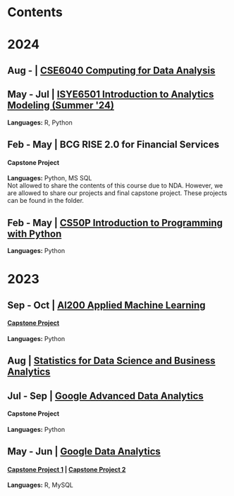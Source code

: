 # Contents
# 2024
## Aug - | [CSE6040 Computing for Data Analysis](https://github.com/kuehbiko/03-Coursework/tree/main/Analytics%20Essential%20Tools%20and%20Methods%20MicroMasters/CSE6040%20Computing%20for%20Data%20Analysis)

## May - Jul | [ISYE6501 Introduction to Analytics Modeling (Summer '24)](https://github.com/kuehbiko/03-Coursework/tree/main/Analytics%20Essential%20Tools%20and%20Methods%20MicroMasters/ISYE6501%20Introduction%20to%20Analytics%20Modelling)
**Languages:** R, Python

## Feb - May | BCG RISE 2.0 for Financial Services
#### Capstone Project
**Languages:** Python, MS SQL \
Not allowed to share the contents of this course due to NDA. However, we are allowed to share our projects and final capstone project. These projects can be found in the folder.

## Feb - May | [CS50P Introduction to Programming with Python](https://github.com/kuehbiko/03-Coursework/tree/main/Harvard%20CS50P%20Introduction%20to%20Programming%20with%20Python)
**Languages:** Python

# 2023
## Sep - Oct | [AI200 Applied Machine Learning](https://github.com/kuehbiko/03-Coursework/tree/main/Heicoders%20Academy%20AI200%20Applied%20Machine%20Learning)
#### [Capstone Project](https://github.com/kuehbiko/03-Coursework/tree/main/Heicoders%20Academy%20AI200%20Applied%20Machine%20Learning/Capstone%20Project)
**Languages:** Python

## Aug | [Statistics for Data Science and Business Analytics](https://github.com/kuehbiko/03-Coursework/tree/main/Statistics%20for%20Data%20Science%20and%20Business%20Analysis)


## Jul - Sep | [Google Advanced Data Analytics](https://github.com/kuehbiko/03-Coursework/tree/main/Google%20Advanced%20Data%20Analytics)
#### Capstone Project
**Languages:** Python

## May - Jun | [Google Data Analytics](https://github.com/kuehbiko/03-Coursework/tree/main/Google%20Data%20Analytics)
#### [Capstone Project 1](https://github.com/kuehbiko/03-Coursework/tree/main/Google%20Data%20Analytics/Capstone%20-%20Bellabeat) | [Capstone Project 2](https://github.com/kuehbiko/03-Coursework/tree/main/Google%20Data%20Analytics/Capstone%20-%20Cyclistic)
**Languages:** R, MySQL
